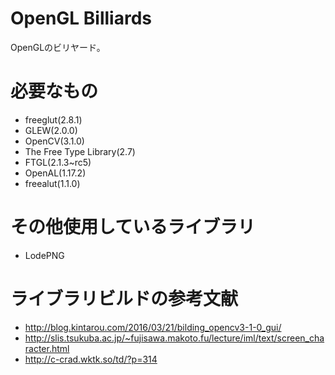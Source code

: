 # OpenGL Billiards
OpenGLのビリヤード。

# 必要なもの
* freeglut(2.8.1)
* GLEW(2.0.0)
* OpenCV(3.1.0)
* The Free Type Library(2.7)
* FTGL(2.1.3~rc5)
* OpenAL(1.17.2)
* freealut(1.1.0)

# その他使用しているライブラリ
* LodePNG

# ライブラリビルドの参考文献
* http://blog.kintarou.com/2016/03/21/bilding_opencv3-1-0_gui/
* http://slis.tsukuba.ac.jp/~fujisawa.makoto.fu/lecture/iml/text/screen_character.html
* http://c-crad.wktk.so/td/?p=314
